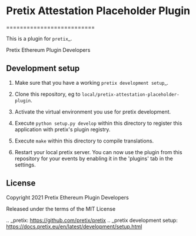 # Pretix Attestation Placeholder Plugin
==========================

This is a plugin for `pretix`_. 

Pretix Ethereum Plugin Developers

Development setup
-----------------

1. Make sure that you have a working `pretix development setup`_.

2. Clone this repository, eg to ``local/pretix-attestation-placeholder-plugin``.

3. Activate the virtual environment you use for pretix development.

4. Execute ``python setup.py develop`` within this directory to register this application with pretix's plugin registry.

5. Execute ``make`` within this directory to compile translations.

6. Restart your local pretix server. You can now use the plugin from this repository for your events by enabling it in
   the 'plugins' tab in the settings.


License
-------


Copyright 2021 Pretix Ethereum Plugin Developers

Released under the terms of the MIT License



.. _pretix: https://github.com/pretix/pretix
.. _pretix development setup: https://docs.pretix.eu/en/latest/development/setup.html
